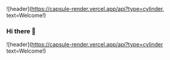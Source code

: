 ![header](https://capsule-render.vercel.app/api?type=cylinder, text=Welcome!)

### Hi there 👋
![header](https://capsule-render.vercel.app/api?type=cylinder text=Welcome!)
